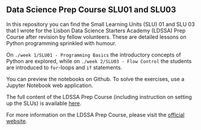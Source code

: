 ## Data Science Prep Course SLU01 and SLU03 

In this repository you can find the Small Learning Units (SLU) 01 and SLU 03 that I wrote for the Lisbon Data Science Starters Academy (LDSSA) Prep Course after revision by fellow volunteers. These are detailed lessons on Python programming sprinkled with humour.

On `./week 1/SLU01 - Programming Basics` the introductory concepts of Python are explored, while on `./week 2/SLU03 - Flow Control` the students are introduced to `for`-loops and `if` statements.

You can preview the notebooks on Github. To solve the exercises, use a Jupyter Notebook web application.

The full content of the LDSSA Prep Course (including instruction on setting up the SLUs) is available [here](https://github.com/LDSSA/ds-prep-course). 

For more information on the LDSSA Prep Course, please visit the [official website](https://www.lisbondatascience.org/prep-course/).
